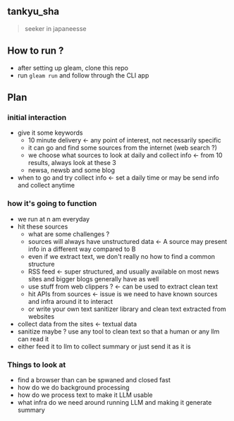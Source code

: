 ## tankyu_sha

> seeker in japaneesse

## How to run ?

- after setting up gleam, clone this repo
- run `gleam run` and follow through the CLI app

## Plan

### initial interaction

- give it some keywords
  - 10 minute delivery <- any point of interest, not necessarily specific
  - it can go and find some sources from the internet (web search ?)
  - we choose what sources to look at daily and collect info <- from 10 results,
    always look at these 3
  - newsa, newsb and some blog
- when to go and try collect info <- set a daily time or may be send info and
  collect anytime

### how it's going to function

- we run at n am everyday
- hit these sources
  - what are some challenges ?
  - sources will always have unstructured data <- A source may present info in a
    different way compared to B
  - even if we extract text, we don't really no how to find a common structure
  - RSS feed <- super structured, and usually available on most news sites and
    bigger blogs generally have as well
  - use stuff from web clippers ? <- can be used to extract clean text
  - hit APIs from sources <- issue is we need to have known sources and infra
    around it to interact
  - or write your own text sanitizer library and clean text extracted from
    websites
- collect data from the sites <- textual data
- sanitize maybe ? use any tool to clean text so that a human or any llm can
  read it
- either feed it to llm to collect summary or just send it as it is

### Things to look at

- find a browser than can be spwaned and closed fast
- how do we do background processing
- how do we process text to make it LLM usable
- what infra do we need around running LLM and making it generate summary
